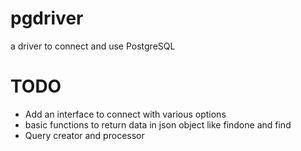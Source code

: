 # pgdriver
a driver to connect and use PostgreSQL

# TODO
- Add an interface to connect with various options
- basic functions to return data in json object like findone and find
- Query creator and processor
